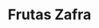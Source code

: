 ---
title: "Frutas Zafra"
url: /valle-de-trapaga-trapagaran/frutas-zafra-calle-juan-sebastian-elkano-kalea/
shop: Gemüse & Obst
---
